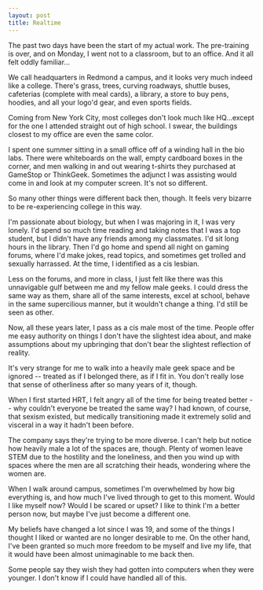 ```yaml
---
layout: post
title: Realtime
---
```


The past two days have been the start of my actual work. The pre-training is over, and on Monday, I went not to a classroom, but to an office. And it all felt oddly familiar...

We call headquarters in Redmond a campus, and it looks very much indeed like a college. There's grass, trees, curving roadways, shuttle buses, cafeterias (complete with meal cards), a library, a store to buy pens, hoodies, and all your logo'd gear, and even sports fields. 

Coming from New York City, most colleges don't look much like HQ...except for the one I attended straight out of high school. I swear, the buildings closest to my office are even the same color.

I spent one summer sitting in a small office off of a winding hall in the bio labs. There were whiteboards on the wall, empty cardboard boxes in the corner, and men walking in and out wearing t-shirts they purchased at GameStop or ThinkGeek. Sometimes the adjunct I was assisting would come in and look at my computer screen. It's not so different.

So many other things were different back then, though. It feels very bizarre to be re-experiencing college in this way.

I'm passionate about biology, but when I was majoring in it, I was very lonely. I'd spend so much time reading and taking notes that I was a top student, but I didn't have any friends among my classmates. I'd sit long hours in the library. Then I'd go home and spend all night on gaming forums, where I'd make jokes, read topics, and sometimes get trolled and sexually harrassed. At the time, I identified as a cis lesbian. 

Less on the forums, and more in class, I just felt like there was this unnavigable gulf between me and my fellow male geeks. I could dress the same way as them, share all of the same interests, excel at school, behave in the same supercilious manner, but it wouldn't change a thing. I'd still be seen as other.

Now, all these years later, I pass as a cis male most of the time. People offer me easy authority on things I don't have the slightest idea about, and make assumptions about my upbringing that don't bear the slightest reflection of reality. 

It's very strange for me to walk into a heavily male geek space and be ignored -- treated as if I belonged there, as if I fit in. You don't really lose that sense of otherliness after so many years of it, though. 

When I first started HRT, I felt angry all of the time for being treated better -- why couldn't everyone be treated the same way? I had known, of course, that sexism existed, but medically transitioning made it extremely solid and visceral in a way it hadn't been before.

The company says they're trying to be more diverse. I can't help but notice how heavily male a lot of the spaces are, though. Plenty of women leave STEM due to the hostility and the loneliness, and then you wind up with spaces where the men are all scratching their heads, wondering where the women are.

When I walk around campus, sometimes I'm overwhelmed by how big everything is, and how much I've lived through to get to this moment. Would I like myself now? Would I be scared or upset? I like to think I'm a better person now, but maybe I've just become a different one. 

My beliefs have changed a lot since I was 19, and some of the things I thought I liked or wanted are no longer desirable to me. On the other hand, I've been granted so much more freedom to be myself and live my life, that it would have been almost unimaginable to me back then.  

Some people say they wish they had gotten into computers when they were younger. I don't know if I could have handled all of this.
